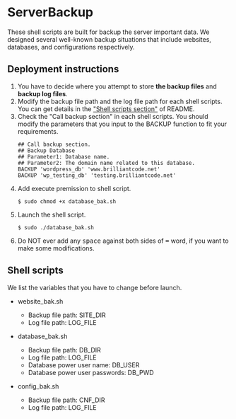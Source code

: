 # ServerBackup
These shell scripts are built for backup the server important data. We designed several well-known backup situations that include websites, databases, and configurations respectively.

## Deployment instructions
1. You have to decide where you attempt to store **the backup files** and **backup log files**.
2. Modify the backup file path and the log file path for each shell scripts. You can get details in the ["Shell scripts section"](#Shell-scripts) of README.
3. Check the "Call backup section" in each shell scripts. You should modify the parameters that you input to the BACKUP function to fit your requirements.
    ```
    ## Call backup section.
    ## Backup Database
    ## Parameter1: Database name.
    ## Parameter2: The domain name related to this database.
    BACKUP 'wordpress_db' 'www.brilliantcode.net'
    BACKUP 'wp_testing_db' 'testing.brilliantcode.net'
    ```
4. Add execute premission to shell script.
    ```
    $ sudo chmod +x database_bak.sh
    ```
5. Launch the shell script.
    ```
    $ sudo ./database_bak.sh
    ```
6. Do NOT ever add any <kbd>space</kbd> against both sides of <kbd>=</kbd> word, if you want to make some modifications.

## Shell scripts
We list the variables that you have to change before launch.

- website_bak.sh
  - Backup file path: SITE_DIR
  - Log file path: LOG_FILE

- database_bak.sh
  - Backup file path: DB_DIR
  - Log file path: LOG_FILE
  - Database power user name: DB_USER
  - Database power user passwords: DB_PWD

- config_bak.sh
  - Backup file path: CNF_DIR
  - Log file path: LOG_FILE
